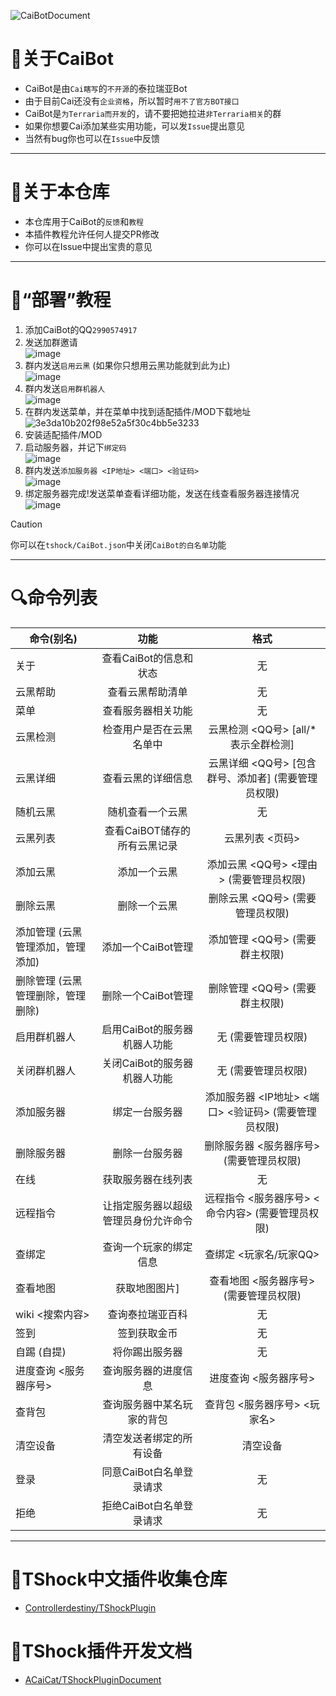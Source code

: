 ![CaiBotDocument](https://socialify.git.ci/ACaiCat/CaiBotDocument/image?description=1&font=Inter&forks=1&issues=1&language=1&logo=https%3A%2F%2Fq1.qlogo.cn%2Fg%3Fb%3Dqq%26nk%3D2990574917%26s%3D100&name=1&owner=1&pattern=Solid&pulls=1&stargazers=1&theme=Light)

# 📄关于CaiBot

- CaiBot是由`Cai瞎写`的`不开源`的泰拉瑞亚Bot
- 由于目前Cai还没有`企业资格`，所以暂时`用不了官方BOT接口`
- CaiBot是`为Terraria而开发`的，请不要把她拉进`非Terraria相关`的群
- 如果你想要Cai添加某些实用功能，可以发`Issue`提出意见
- 当然有bug你也可以在`Issue`中反馈

---

# 💾关于本仓库

- 本仓库用于CaiBot的`反馈`和`教程`
- 本插件教程允许任何人提交PR修改
- 你可以在Issue中提出宝贵的意见

---

# 📖“部署”教程

1. 添加CaiBot的QQ`2990574917`
2. 发送加群邀请  
   ![image](https://github.com/ACaiCat/CaiBotDocument/assets/62058454/e1a0bc5e-8bb8-4c61-91b2-e9c14670d547)
3. 群内发送`启用云黑` (如果你只想用云黑功能就到此为止)  
   ![image](https://github.com/ACaiCat/CaiBotDocument/assets/62058454/f9a5b29d-878e-4337-9477-7d447f6d5552)
4. 群内发送`启用群机器人`  
   ![image](https://github.com/ACaiCat/CaiBotDocument/assets/62058454/fd5fe27c-9f55-4631-88ed-f7ae71f7c3ea)
5. 在群内发送菜单，并在菜单中找到适配插件/MOD下载地址  
   ![3e3da10b202f98e52a5f30c4bb5e3233](https://github.com/ACaiCat/CaiBotDocument/assets/62058454/0d742a3b-840e-4f6e-8082-b6345314e2f9)
6. 安装适配插件/MOD
7. 启动服务器，并记下`绑定码`  
   ![image](https://github.com/ACaiCat/CaiBotDocument/assets/62058454/faa545f2-9db5-4d25-9e14-efc06c027086)
8. 群内发送`添加服务器 <IP地址> <端口> <验证码>`  
   ![image](https://github.com/ACaiCat/CaiBotDocument/assets/62058454/fd65a900-3332-4861-8542-1d24ef41a660)
9. 绑定服务器完成!发送菜单查看详细功能，发送在线查看服务器连接情况  
   ![image](https://github.com/ACaiCat/CaiBotDocument/assets/62058454/b7f5d96d-b411-4dd1-b7c8-f1598576a763)
> [!CAUTION]
> 你可以在`tshock/CaiBot.json`中关闭`CaiBot的白名单`功能

---

# 🔍命令列表

| 命令(别名)                        |                 功能                 |                        格式                         |
| --------------------------------- | :----------------------------------: | :-------------------------------------------------: |
| 关于                              |        查看CaiBot的信息和状态        |                         无                          |
| 云黑帮助                          |           查看云黑帮助清单           |                         无                          |
| 菜单                              |          查看服务器相关功能          |                         无                          |
| 云黑检测                          |       检查用户是否在云黑名单中       |         云黑检测 <QQ号> [all/*表示全群检测]         |
| 云黑详细                          |          查看云黑的详细信息          | 云黑详细 <QQ号> [包含群号、添加者] (需要管理员权限) |
| 随机云黑                          |           随机查看一个云黑           |                         无                          |
| 云黑列表                          |     查看CaiBOT储存的所有云黑记录     |                   云黑列表 <页码>                   |
| 添加云黑                          |             添加一个云黑             |               添加云黑 <QQ号> <理由> (需要管理员权限)              |
| 删除云黑                          |             删除一个云黑             |                   删除云黑 <QQ号> (需要管理员权限)                |
| 添加管理 (云黑管理添加，管理添加) |          添加一个CaiBot管理          |                   添加管理 <QQ号> (需要群主权限)                   |
| 删除管理 (云黑管理删除，管理删除) |          删除一个CaiBot管理          |                   删除管理 <QQ号> (需要群主权限)                 |
| 启用群机器人                      |     启用CaiBot的服务器机器人功能     |                         无 (需要管理员权限)                         |
| 关闭群机器人                      |     关闭CaiBot的服务器机器人功能     |                         无 (需要管理员权限)                          |
| 添加服务器                        |            绑定一台服务器            |         添加服务器 <IP地址> <端口> <验证码> (需要管理员权限)         |
| 删除服务器                        |            删除一台服务器            |               删除服务器 <服务器序号> (需要管理员权限)               |
| 在线                              |          获取服务器在线列表          |                         无                          |
| 远程指令                          | 让指定服务器以超级管理员身份允许命令 |          远程指令 <服务器序号> <命令内容> (需要管理员权限)          |
| 查绑定                            |        查询一个玩家的绑定信息        |               查绑定 <玩家名/玩家QQ>                |
| 查看地图                          |            获取地图图片]             |                查看地图 <服务器序号> (需要管理员权限)               |
| wiki <搜索内容>                   |           查询泰拉瑞亚百科           |                         无                          |
| 签到                              |             签到获取金币             |                         无                          |
| 自踢 (自提)                       |            将你踢出服务器            |                         无                          |
| 进度查询 <服务器序号>             |         查询服务器的进度信息         |                进度查询 <服务器序号>                |
| 查背包                            |      查询服务器中某名玩家的背包      |            查背包 <服务器序号> <玩家名>             |
| 清空设备                          |       清空发送者绑定的所有设备       |                      清空设备                       |
| 登录                              |       同意CaiBot白名单登录请求       |                         无                          |
| 拒绝                              |       拒绝CaiBot白名单登录请求       |                         无                          |

---

# 🧪TShock中文插件收集仓库

- [Controllerdestiny/TShockPlugin](https://github.com/Controllerdestiny/TShockPlugin)

# 🧰TShock插件开发文档

- [ACaiCat/TShockPluginDocument](https://github.com/ACaiCat/TShockPluginDocument)
